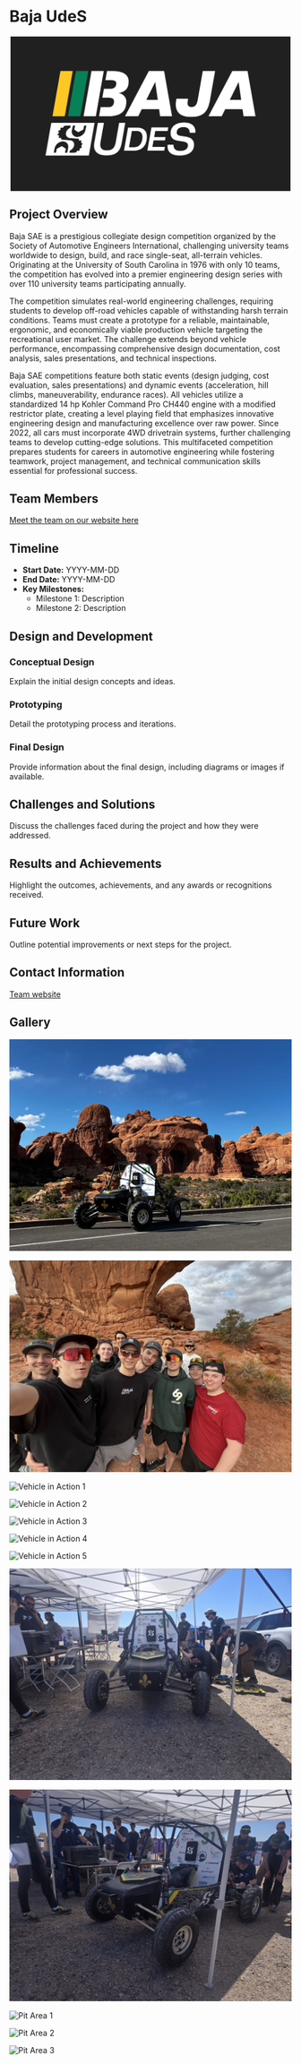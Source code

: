 # Baja UdeS
<img src="../../../assets/img/Baja/Logo/FOND%20NOIR%20-%20BAJA%20UdeS%20Logo-01.png" alt="Team Logo" title="Team Logo" style="max-width: 500px; height: auto; display: block; margin: 0 auto;">

## Project Overview
Baja SAE is a prestigious collegiate design competition organized by the Society of Automotive Engineers International, challenging university teams worldwide to design, build, and race single-seat, all-terrain vehicles. Originating at the University of South Carolina in 1976 with only 10 teams, the competition has evolved into a premier engineering design series with over 110 university teams participating annually. 

The competition simulates real-world engineering challenges, requiring students to develop off-road vehicles capable of withstanding harsh terrain conditions. Teams must create a prototype for a reliable, maintainable, ergonomic, and economically viable production vehicle targeting the recreational user market. The challenge extends beyond vehicle performance, encompassing comprehensive design documentation, cost analysis, sales presentations, and technical inspections.

Baja SAE competitions feature both static events (design judging, cost evaluation, sales presentations) and dynamic events (acceleration, hill climbs, maneuverability, endurance races). All vehicles utilize a standardized 14 hp Kohler Command Pro CH440 engine with a modified restrictor plate, creating a level playing field that emphasizes innovative engineering design and manufacturing excellence over raw power. Since 2022, all cars must incorporate 4WD drivetrain systems, further challenging teams to develop cutting-edge solutions. This multifaceted competition prepares students for careers in automotive engineering while fostering teamwork, project management, and technical communication skills essential for professional success.

## Team Members
[Meet the team on our website here](https://bajaudes.weebly.com/eacutequipe.html)

## Timeline
- **Start Date:** YYYY-MM-DD
- **End Date:** YYYY-MM-DD
- **Key Milestones:**
  - Milestone 1: Description
  - Milestone 2: Description

## Design and Development
### Conceptual Design
Explain the initial design concepts and ideas.

### Prototyping
Detail the prototyping process and iterations.

### Final Design
Provide information about the final design, including diagrams or images if available.

## Challenges and Solutions
Discuss the challenges faced during the project and how they were addressed.

## Results and Achievements
Highlight the outcomes, achievements, and any awards or recognitions received.

## Future Work
Outline potential improvements or next steps for the project.

## Contact Information
[Team website](https://bajaudes.weebly.com/)

## Gallery
![2025 Vehicle at Arches National Park](../../assets/img/Baja/AZ/MJYC4633.JPEG "2025 Vehicle at Arches National Park")

![Team at Arches](../../assets/img/Baja/AZ/team_arches.jpg "Team at Arches National Park")

![Vehicle in Action 1](../../assets/img/Baja/AZ/in_action1.JPG "Vehicle in Action")

![Vehicle in Action 2](../../assets/img/Baja/AZ/in_action2.JPG "Vehicle in Action")

![Vehicle in Action 3](../../assets/img/Baja/AZ/in_action3.JPG "Vehicle in Action")

![Vehicle in Action 4](../../assets/img/Baja/AZ/in_action4.JPG "Vehicle in Action")

![Vehicle in Action 5](../../assets/img/Baja/AZ/in_action5.JPG "Vehicle in Action")

![Engine Tech 1](../../assets/img/Baja/AZ/baja_engine_tech1.jpg "Engine Technical Inspection")

![Engine Tech 2](../../assets/img/Baja/AZ/baja_engine_tech2.jpg "Engine Technical Inspection")

![Pit Area 1](../../assets/img/Baja/AZ/pit1.JPG "Pit Area")

![Pit Area 2](../../assets/img/Baja/AZ/pit2.JPG "Pit Area")

![Pit Area 3](../../assets/img/Baja/AZ/pit3.JPG "Pit Area")

